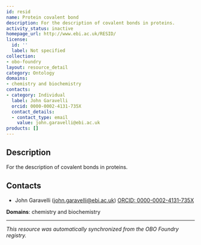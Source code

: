 ```yaml
---
id: resid
name: Protein covalent bond
description: For the description of covalent bonds in proteins.
activity_status: inactive
homepage_url: http://www.ebi.ac.uk/RESID/
license:
  id: ''
  label: Not specified
collection:
- obo-foundry
layout: resource_detail
category: Ontology
domains:
- chemistry and biochemistry
contacts:
- category: Individual
  label: John Garavelli
  orcid: 0000-0002-4131-735X
  contact_details:
  - contact_type: email
    value: john.garavelli@ebi.ac.uk
products: []
---
```


## Description

For the description of covalent bonds in proteins.

## Contacts

- John Garavelli (john.garavelli@ebi.ac.uk) [ORCID: 0000-0002-4131-735X](https://orcid.org/0000-0002-4131-735X)

**Domains**: chemistry and biochemistry

---

*This resource was automatically synchronized from the OBO Foundry registry.*
